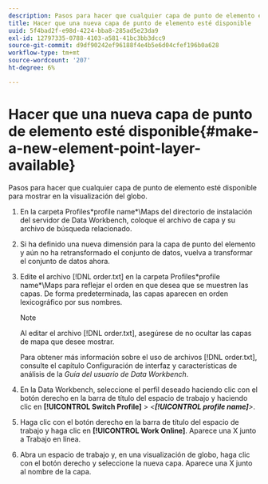 ```yaml
---
description: Pasos para hacer que cualquier capa de punto de elemento esté disponible para mostrar en la visualización del globo.
title: Hacer que una nueva capa de punto de elemento esté disponible
uuid: 5f4bad2f-e98d-4224-bba8-285ad5e23da9
exl-id: 12797335-0788-4103-a581-41bc3bb3dcc9
source-git-commit: d9df90242ef96188f4e4b5e6d04cfef196b0a628
workflow-type: tm+mt
source-wordcount: '207'
ht-degree: 6%

---
```


# Hacer que una nueva capa de punto de elemento esté disponible{#make-a-new-element-point-layer-available}

Pasos para hacer que cualquier capa de punto de elemento esté disponible para mostrar en la visualización del globo.

1. En la carpeta Profiles\*profile name*\Maps del directorio de instalación del servidor de Data Workbench, coloque el archivo de capa y su archivo de búsqueda relacionado.
1. Si ha definido una nueva dimensión para la capa de punto del elemento y aún no ha retransformado el conjunto de datos, vuelva a transformar el conjunto de datos ahora.
1. Edite el archivo [!DNL order.txt] en la carpeta Profiles\*profile name*\Maps para reflejar el orden en que desea que se muestren las capas. De forma predeterminada, las capas aparecen en orden lexicográfico por sus nombres.

   >[!NOTE]
   >
   >Al editar el archivo [!DNL order.txt], asegúrese de no ocultar las capas de mapa que desee mostrar.

   Para obtener más información sobre el uso de archivos [!DNL order.txt], consulte el capítulo Configuración de interfaz y características de análisis de la *Guía del usuario de Data Workbench*.

1. En la Data Workbench, seleccione el perfil deseado haciendo clic con el botón derecho en la barra de título del espacio de trabajo y haciendo clic en **[!UICONTROL Switch Profile]** > *&lt;**[!UICONTROL profile name]**>*.
1. Haga clic con el botón derecho en la barra de título del espacio de trabajo y haga clic en **[!UICONTROL Work Online]**. Aparece una X junto a Trabajo en línea.
1. Abra un espacio de trabajo y, en una visualización de globo, haga clic con el botón derecho y seleccione la nueva capa. Aparece una X junto al nombre de la capa.
